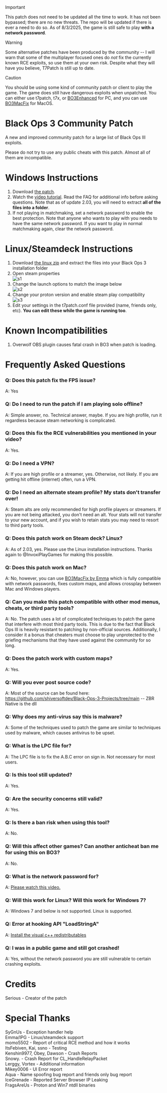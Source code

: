 > [!IMPORTANT]
> This patch does not need to be updated all the time to work. It has not been bypassed; there are no new threats. The repo will be updated if there is ever a need to do so. As of 8/3/2025, the game is still safe to play **with a network password**.

> [!WARNING]
> Some alternative patches have been produced by the community -- I will warn that some of the multiplayer focused ones do *not* fix the currently known RCE exploits, so use them at your own risk. Despite what they will have you believe, T7Patch is still up to date.

> [!CAUTION]
> You should be using some kind of community patch or client to play the game. The game does still have dangerous exploits when unpatched. You can either use t7patch, t7x, or [BO3Enhanced](https://github.com/shiversoftdev/BO3Enhanced) for PC, and you can use [BO3MacFix](https://github.com/InvoxiPlayGames/BO3MacFix) for MacOS.

# Black Ops 3 Community Patch
A new and improved community patch for a large list of Black Ops III exploits. 


Please do not try to use any public cheats with this patch. Almost all of them are incompatible.
# Windows Instructions

1. Download [the patch](https://github.com/shiversoftdev/t7patch/releases/tag/Current).
2. Watch the [video tutorial](https://youtu.be/jDQkNV5J4SM?t=394). Read the FAQ for additional info before asking questions. Note that as of update 2.03, you will need to extract **all of the files into a folder**.
3. If not playing in matchmaking, set a network password to enable the best protection. Note that anyone who wants to play with you needs to have the same network password. If you want to play in normal matchmaking again, clear the network password.

# Linux/Steamdeck Instructions
1. Download [the linux zip](https://github.com/shiversoftdev/t7patch/releases/tag/Current) and extract the files into your Black Ops 3 installation folder
2. Open steam properties\
![s1](/steam1.png)
3. Change the launch options to match the image below\
![s2](/steam2.png)
4. Change your proton version and enable steam play compatibility\
![s3](/steam3.png)
5. Edit your settings in the t7patch.conf file provided (name, friends only, etc). **You can edit these while the game is running too**.

# Known Incompatibilities
1. Overwolf OBS plugin causes fatal crash in BO3 when patch is loading.

# Frequently Asked Questions

### Q: Does this patch fix the FPS issue?
A: Yes
### Q: Do I need to run the patch if I am playing solo offline?
A: Simple answer, no. Technical answer, maybe. If you are high profile, run it regardless because steam networking is complicated.
### Q: Does this fix the RCE vulnerabilities you mentioned in your video?
A: Yes.
### Q: Do I need a VPN?
A: If you are high profile or a streamer, yes. Otherwise, not likely. If you are getting hit offline (internet) often, run a VPN.
### Q: Do I need an alternate steam profile? My stats don't transfer over!
A: Steam alts are only recommended for high profile players or streamers. If you are not being attacked, you don't need an alt.
Your stats will not transfer to your new account, and if you wish to retain stats you may need to resort to third party tools.
### Q: Does this patch work on Steam deck? Linux?
A: As of 2.03, yes. Please use the Linux installation instructions. Thanks again to @InvoxiPlayGames for making this possible.
### Q: Does this patch work on Mac?
A: No, however, you can use [BO3MacFix by Emma](https://github.com/InvoxiPlayGames/BO3MacFix) which is fully compatible with network passwords, fixes custom maps, and allows crossplay between Mac and Windows players.
### Q: Can you make this patch compatible with other mod menus, cheats, or third party tools?
A: No. The patch uses a lot of complicated techniques to patch the game that interfere with most third party tools. This is due to the fact that Black Ops III is heavily resistant to patching by non-official sources. Additionally, I consider it a bonus that cheaters must choose to play unprotected to the griefing mechanisms that they have used against the community for so long.
### Q: Does the patch work with custom maps?
A: Yes.
### Q: Will you ever post source code?
A: Most of the source can be found here: https://github.com/shiversoftdev/Black-Ops-3-Projects/tree/main -- ZBR Native is the dll
### Q: Why does my anti-virus say this is malware?
A: Some of the techniques used to patch the game are similar to techniques used by malware, which causes antivirus to be upset.
### Q: What is the LPC file for?
A: The LPC file is to fix the A.B.C error on sign in. Not necessary for most users.
### Q: Is this tool still updated?
A: Yes.
### Q: Are the security concerns still valid?
A: Yes.
### Q: Is there a ban risk when using this tool?
A: No.
### Q: Will this affect other games? Can another anticheat ban me for using this on BO3?
A: No.
### Q: What is the network password for?
A: [Please watch this video.](https://www.youtube.com/watch?v=ykoH31p61_E)
### Q: Will this work for Linux? Will this work for Windows 7?
A: Windows 7 and below is not supported. Linux is supported.
### Q: Error at hooking API "LoadStringA"
A: [Install the visual c++ redistributables](https://learn.microsoft.com/en-US/cpp/windows/latest-supported-vc-redist?view=msvc-170)
### Q: I was in a public game and still got crashed!
A: Yes, without the network password you are still vulnerable to certain crashing exploits.


# Credits
Serious - Creator of the patch
# Special Thanks
SyGnUs - Exception handler help\
Emma/IPG - Linux/steamdeck support\
momo5502 - Report of critical RCE method and how it works\
ItsFebiven, Kai, ssno - Testing\
Kenshin9977, Obey, Dawson - Crash Reports\
Snowy. - Crash Report for CL_HandleRelayPacket\
Lerggy, Vortex - Additional information\
Mikey0006 - UI Error report\
Aqua - Name spoofing bug report and friends only bug report\
IceGrenade - Reported Server Browser IP Leaking\
FragsAreUs - Proton and Win7 ntdll binaries
